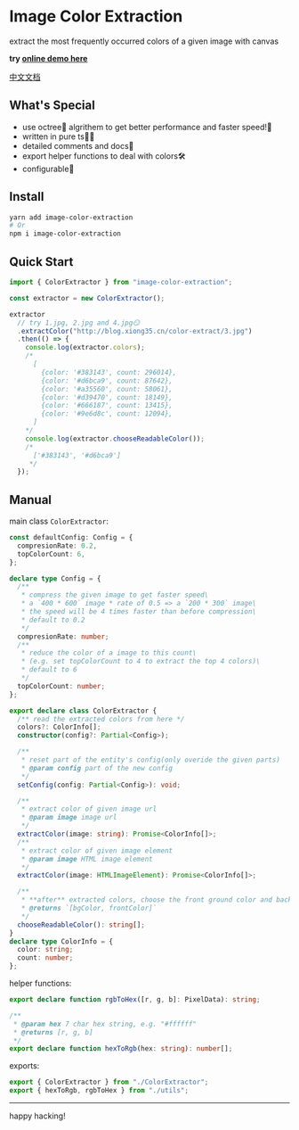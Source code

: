 # Image Color Extraction

extract the most frequently occurred colors of a given image with canvas

**try [online demo here](http://www.xiong35.cn/color-extraction)**

[中文文档](https://github.com/xiong35/image-color-extraction/blob/main/README.md)

## What's Special

- use octree🎄 algrithem to get better performance and faster speed!🚀
- written in pure ts🤸‍♂️
- detailed comments and docs📜
- export helper functions to deal with colors🛠
- configurable🔧

## Install

```bash
yarn add image-color-extraction
# Or
npm i image-color-extraction
```

## Quick Start

```js
import { ColorExtractor } from "image-color-extraction";

const extractor = new ColorExtractor();

extractor
  // try 1.jpg, 2.jpg and 4.jpg😏
  .extractColor("http://blog.xiong35.cn/color-extract/3.jpg")
  .then(() => {
    console.log(extractor.colors);
    /* 
      [
        {color: '#383143', count: 296014},
        {color: '#d6bca9', count: 87642},
        {color: '#a35560', count: 58061},
        {color: '#d39470', count: 18149},
        {color: '#666187', count: 13415},
        {color: '#9e6d8c', count: 12094},
      ]
    */
    console.log(extractor.chooseReadableColor());
    /* 
      ['#383143', '#d6bca9']
     */
  });
```

## Manual

main class `ColorExtractor`:

```ts
const defaultConfig: Config = {
  compresionRate: 0.2,
  topColorCount: 6,
};

declare type Config = {
  /**
   * compress the given image to get faster speed\
   * a `400 * 600` image * rate of 0.5 => a `200 * 300` image\
   * the speed will be 4 times faster than before compression\
   * default to 0.2
   */
  compresionRate: number;
  /**
   * reduce the color of a image to this count\
   * (e.g. set topColorCount to 4 to extract the top 4 colors)\
   * default to 6
   */
  topColorCount: number;
};

export declare class ColorExtractor {
  /** read the extracted colors from here */
  colors?: ColorInfo[];
  constructor(config?: Partial<Config>);

  /**
   * reset part of the entity's config(only overide the given parts)
   * @param config part of the new config
   */
  setConfig(config: Partial<Config>): void;

  /**
   * extract color of given image url
   * @param image image url
   */
  extractColor(image: string): Promise<ColorInfo[]>;
  /**
   * extract color of given image element
   * @param image HTML image element
   */
  extractColor(image: HTMLImageElement): Promise<ColorInfo[]>;

  /**
   * **after** extracted colors, choose the front ground color and background color within them
   * @returns `[bgColor, frontColor]`
   */
  chooseReadableColor(): string[];
}
declare type ColorInfo = {
  color: string;
  count: number;
};
```

helper functions:

```ts
export declare function rgbToHex([r, g, b]: PixelData): string;

/**
 * @param hex 7 char hex string, e.g. "#ffffff"
 * @returns [r, g, b]
 */
export declare function hexToRgb(hex: string): number[];
```

exports:

```ts
export { ColorExtractor } from "./ColorExtractor";
export { hexToRgb, rgbToHex } from "./utils";
```

---

happy hacking!
